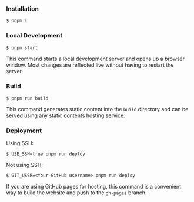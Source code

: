 ### Installation

```
$ pnpm i
```

### Local Development

```
$ pnpm start
```

This command starts a local development server and opens up a browser window. Most changes are reflected live without having to restart the server.

### Build

```
$ pnpm run build
```

This command generates static content into the `build` directory and can be served using any static contents hosting service.

### Deployment

Using SSH:

```
$ USE_SSH=true pnpm run deploy
```

Not using SSH:

```
$ GIT_USER=<Your GitHub username> pnpm run deploy
```

If you are using GitHub pages for hosting, this command is a convenient way to build the website and push to the `gh-pages` branch.
